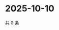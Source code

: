 # 2025-10-10

共 0 条

<!-- BEGIN ZHIHUVIDEO -->
<!-- 最后更新时间 Fri Oct 10 2025 00:15:24 GMT+0800 (China Standard Time) -->

<!-- END ZHIHUVIDEO -->
